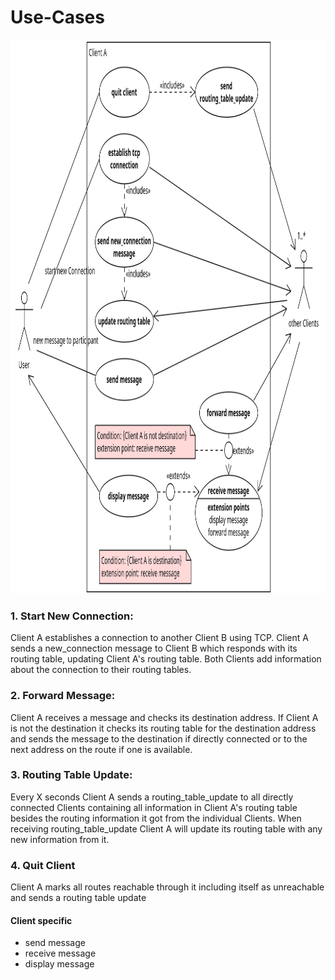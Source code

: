 # Use-Cases
<img src="./images/UseCase.png" width="1006" height="886">

### 1. Start New Connection:
Client A establishes a connection to another Client B using TCP. Client A sends a new_connection message to Client B which responds with its routing table, updating Client A's routing table. Both Clients add information about the connection to their routing tables.

### 2. Forward Message:
Client A receives a message and checks its destination address. If Client A is not the destination it checks its routing table for the destination address and sends the message to the destination if directly connected or to the next address on the route if one is available.

### 3. Routing Table Update:
Every X seconds Client A sends a routing_table_update to all directly connected Clients containing all information in Client A's routing table besides the routing information it got from the individual Clients. When receiving routing_table_update Client A will update its routing table with any new information from it.

### 4. Quit Client
Client A marks all routes reachable through it including itself as unreachable and sends a routing table update 



#### Client specific
- send message
- receive message
- display message